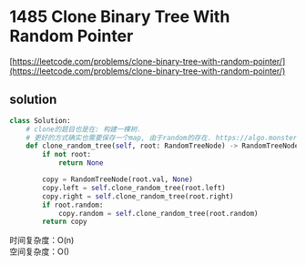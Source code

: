 # 1485 Clone Binary Tree With Random Pointer
[https://leetcode.com/problems/clone-binary-tree-with-random-pointer/](https://leetcode.com/problems/clone-binary-tree-with-random-pointer/)


## solution

```python
class Solution:
    # clone的题目也是在: 构建一棵树.
    # 更好的方式确实也需要保存一个map, 由于random的存在. https://algo.monster/liteproblems/1485
    def clone_random_tree(self, root: RandomTreeNode) -> RandomTreeNode:
        if not root:
            return None

        copy = RandomTreeNode(root.val, None)
        copy.left = self.clone_random_tree(root.left)
        copy.right = self.clone_random_tree(root.right)
        if root.random:
            copy.random = self.clone_random_tree(root.random)
        return copy
```
时间复杂度：O(n) <br>
空间复杂度：O()
